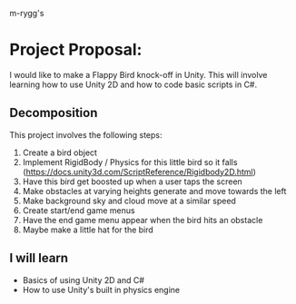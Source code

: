 m-rygg's

# Project Proposal: 
I would like to make a Flappy Bird knock-off in Unity. This will involve learning how to use Unity 2D and how to code basic scripts in C#.

## Decomposition

This project involves the following steps:
1. Create a bird object
2. Implement RigidBody / Physics for this little bird so it falls (https://docs.unity3d.com/ScriptReference/Rigidbody2D.html)
3. Have this bird get boosted up when a user taps the screen
4. Make obstacles at varying heights generate and move towards the left
5. Make background sky and cloud move at a similar speed
6. Create start/end game menus
7. Have the end game menu appear when the bird hits an obstacle
8. Maybe make a little hat for the bird

## I will learn

- Basics of using Unity 2D and C#
- How to use Unity's built in physics engine 


